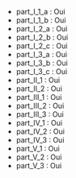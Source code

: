 - part_I_1_a : Oui
- part_I_1_b : Oui
- part_I_2_a : Oui
- part_I_2_b : Oui
- part_I_2_c : Oui
- part_I_3_a : Oui
- part_I_3_b : Oui
- part_I_3_c : Oui
- part_II_1 : Oui
- part_II_2 : Oui
- part_III_1 : Oui
- part_III_2 : Oui
- part_III_3 : Oui
- part_IV_1 : Oui
- part_IV_2 : Oui
- part_IV_3 : Oui
- part_V_1 : Oui
- part_V_2 : Oui
- part_V_3 : Oui